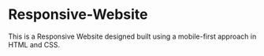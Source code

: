 # Responsive-Website

This is a Responsive Website designed built using a mobile-first approach in HTML and CSS.
